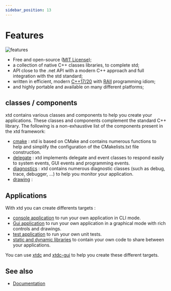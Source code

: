 ```yaml
---
sidebar_position: 13
---
```


# Features

![features](/pictures/xtd_bento_dark.png)

* Free and open-source ([MIT License](/docs/documentation/license));
* a collection of native C++ classes libraries, to complete std;
* API close to the .net API with a modern C++ approach and full integration with the std standard;
* written in efficient, modern [C++17/20](https://en.cppreference.com/w/) with [RAII](https://en.wikipedia.org/wiki/Resource_acquisition_is_initialization) programming idiom;
* and highly portable and available on many different platforms;

## classes / components

xtd contains various classes and components to help you create your applications. These classes and components complement the standard C++ library.
The following is a non-exhaustive list of the components present in the xtd framework:

* [cmake](https://gammasoft71.github.io/xtd/reference_guides/latest/_c_make_commands.html) : xtd is based on CMake and contains numerous functions to help and simplify the configuration of the CMakelists.txt file construction.
* [delegate](/docs/documentation/Guides/xtd.core/Types%20overview/delegates) : xtd implements delegate and event classes to respond easily to system events, GUI events and programming events.
* [diagnostics](https://gammasoft71.github.io/xtd/reference_guides/latest/group__diagnostics.html) : xtd contains numerous diagnostic classes (such as debug, trace, debugger, ...) to help you monitor your application.
* [drawing](https://gammasoft71.github.io/xtd/reference_guides/latest/group__drawing.html) : 

## Applications

With xtd you can create differents targets :

* [console application](/docs/documentation/Guides/Overview/Tutorials/writing_applicaion_console) to run your own application in CLI mode.
* [Gui application](/docs/documentation/Guides/Overview/Tutorials/writing_applicaion_gui) to run your own application in a graphical mode with rich controls and drawings.
* [test application](/docs/documentation/Guides/Overview/Tutorials/writing_applicaion_test) to run your own unit tests.
* [static and dynamic libraries](https://gammasoft71.github.io/xtd/reference_guides/latest/_c_make_commands.html#TargetTypeSubSection) to contain your own code to share between your applications.

You can use [xtdc](https://github.com/gammasoft71/xtd/blob/master/tools/xtdc/README.md) and [xtdc-gui](https://github.com/gammasoft71/xtd/blob/master/tools/xtdc-gui/README.md) to help you create these different targets.


## See also

- [Documentation](/docs/documentation)

